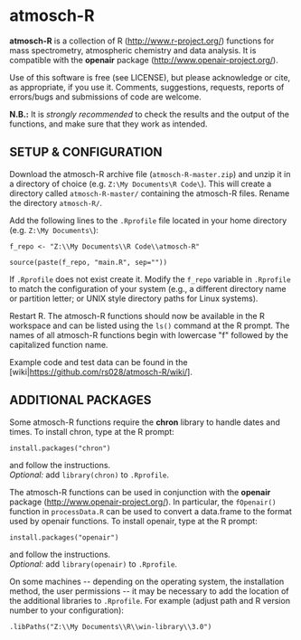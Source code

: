 atmosch-R
=========

**atmosch-R** is a collection of R (http://www.r-project.org/)
functions for mass spectrometry, atmospheric chemistry and data
analysis. It is compatible with the **openair** package
(http://www.openair-project.org/).

Use of this software is free (see LICENSE), but please acknowledge or
cite, as appropriate, if you use it. Comments, suggestions, requests,
reports of errors/bugs and submissions of code are welcome.

**N.B.:** It is _strongly recommended_ to check the results and the
  output of the functions, and make sure that they work as intended.


SETUP & CONFIGURATION
---------------------

Download the atmosch-R archive file (`atmosch-R-master.zip`) and unzip
it in a directory of choice (e.g. `Z:\My Documents\R Code\`). This
will create a directory called `atmosch-R-master/` containing the
atmosch-R files. Rename the directory `atmosch-R/`.

Add the following lines to the `.Rprofile` file located in your home
directory (e.g. `Z:\My Documents\`):

```
f_repo <- "Z:\\My Documents\\R Code\\atmosch-R"

source(paste(f_repo, "main.R", sep=""))
```

If `.Rprofile` does not exist create it. Modify the `f_repo` variable
in `.Rprofile` to match the configuration of your system (e.g., a
different directory name or partition letter; or UNIX style directory
paths for Linux systems).

Restart R. The atmosch-R functions should now be available in the R
workspace and can be listed using the `ls()` command at the R
prompt. The names of all atmosch-R functions begin with lowercase "f"
followed by the capitalized function name.

Example code and test data can be found in the
[wiki|https://github.com/rs028/atmosch-R/wiki/].


ADDITIONAL PACKAGES
-------------------

Some atmosch-R functions require the **chron** library to handle dates
and times. To install chron, type at the R prompt:

```
install.packages("chron")
```

and follow the instructions.  
_Optional:_ add `library(chron)` to `.Rprofile`.

The atmosch-R functions can be used in conjunction with the
**openair** package (http://www.openair-project.org/). In particular,
the `fOpenair()` function in `processData.R` can be used to convert a
data.frame to the format used by openair functions. To install
openair, type at the R prompt:

```
install.packages("openair")
```

and follow the instructions.  
_Optional:_ add `library(openair)` to `.Rprofile`.

On some machines -- depending on the operating system, the
installation method, the user permissions -- it may be necessary to
add the location of the additional libraries to `.Rprofile`. For
example (adjust path and R version number to your configuration):

```
.libPaths("Z:\\My Documents\\R\\win-library\\3.0")
```
